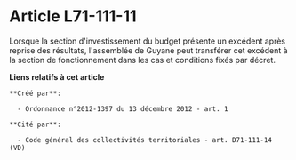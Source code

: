 # Article L71-111-11

Lorsque la section d'investissement du budget présente un excédent après reprise des résultats, l'assemblée de Guyane peut
transférer cet excédent à la section de fonctionnement dans les cas et conditions fixés par décret.

**Liens relatifs à cet article**

	**Créé par**:

	  - Ordonnance n°2012-1397 du 13 décembre 2012 - art. 1

	**Cité par**:

	  - Code général des collectivités territoriales - art. D71-111-14 (VD)
